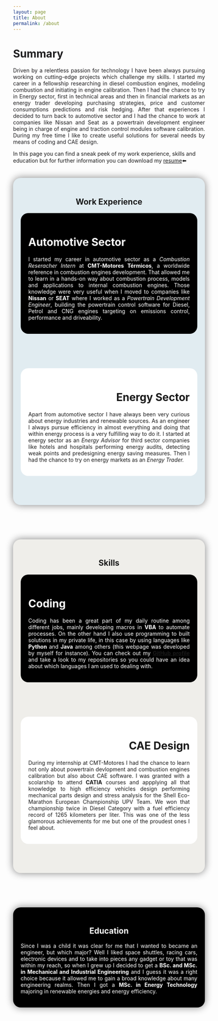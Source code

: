 ```yaml
---
layout: page
title: About
permalink: /about
---
```

<h1 style="color: #1E1D1F"><b>Summary</b></h1>
<p style="text-align: justify; color: #1E1D1F">Driven by a relentless passion for technology I have been always pursuing working on cutting-edge projects which challenge my skills. I started my career in a fellowship researching in diesel combustion engines, modeling combustion and initiating in engine calibration. Then I had the chance to try in Energy sector, first in technical areas and then in financial markets as an energy trader developing purchasing strategies, price and customer consumptions predictions and risk hedging. After that experiences I decided to turn back to automotive sector and I had the chance to work at companies like Nissan and Seat as a powertrain development engineer being in charge of engine and traction control modules software calibration. During my free time I like to create useful solutions for several needs by means of coding and CAE design.</p>

In this page you can find a sneak peek of my work experience, skills and education but for further information you can download my [resume](/assets/files/Carrillo_Javier_CV2021.pdf)⬅️
<br>
<br>
<header style="background-color: #E1ECF1; border-radius: 20px; padding: 20px; box-shadow: 0px 0px 20px grey">
<h2><b>Work Experience</b></h2>
<header style="background-color: #000000; border-radius: 20px; padding: 20px">
<h1 style="text-align: left; color: white">Automotive Sector</h1>
<p style="text-align: justify; color: white">I started my career in automotive sector as a <i>Combustion Reseracher Intern</i> at <b>CMT-Motores Térmicos</b>, a worldwide reference in combustion engines development. That allowed me to learn in a hands-on way about combustion process, models and applications to internal combustion engines. Those knowledge were very useful when I moved to companies like <b>Nissan</b> or <b>SEAT</b> where I worked as a <i>Powertrain Development Engineer</i>, building the powertrain control software for Diesel, Petrol and CNG engines targeting on emissions control, performance and driveability.</p>
</header>
<br>
<br>
<header style="background-color: white; border-radius: 20px; padding: 20px">
<h1 style="text-align: right">Energy Sector</h1>
<p style="text-align: justify">Apart from automotive sector I have always been very curious about energy industries and renewable sources. As an engineer I always pursue efficiency in almost everything and doing that within energy process is a very fulfilling way to do it. I started at energy sector as an <i>Energy Advisor</i> for third sector companies like hotels and hospitals performing energy audits, detecting weak points and predesigning energy saving measures. Then I had the chance to try on energy markets as an <i>Energy Trader.</i> </p>
</header>
</header>
<br>
<br>
<header style="background-color: #EFEEEA; border-radius: 20px; padding: 20px; box-shadow: 0px 0px 20px grey">
<h2><b>Skills</b></h2>
<header style="background-color: #000000; border-radius: 20px; padding: 20px">
<h1 style="text-align: left; color: white">Coding</h1>
<p style="text-align: justify; color: white">Coding has been a great part of my daily routine among different jobs, mainly developing macros in <b>VBA</b> to automate processes. On the other hand I also use programming to built solutions in my private life, in this case by using languages like <b>Python</b> and <b>Java</b> among others (this webpage was developed by myself for instance). You can check out my <a href="https://github.com/JCentercreation"><b>GitHub profile</b></a> and take a look to my repositories so you could have an idea about which languages I am used to dealing with.</p>
</header>
<br>
<br>
<header style="background-color: white; border-radius: 20px; padding: 20px">
<h1 style="text-align: right">CAE Design</h1>
<p style="text-align: justify">During my internship at CMT-Motores I had the chance to learn not only about powertrain devlopment and combustion engines calibration but also about CAE software. I was granted with a scolarship to attend <b>CATIA</b> courses and appplying all that knowledge to high efficiency vehicles design performing mechanical parts design and stress analysis for the Shell Eco-Marathon European Championship UPV Team. We won that championship twice in Diesel Category with a fuel efficiency record of 1265 kilometers per liter. This was one of the less glamorous achievements for me but one of the proudest ones I feel about.</p>
</header>
</header>
<br>
<br>
<header style="background-color: black; border-radius: 20px; padding: 20px; box-shadow: 0px 0px 20px grey">
<h2 style="color: white"><b>Education</b></h2>
<p style="text-align: justify; color: white">Since I was a child it was clear for me that I wanted to became an engineer, but which major? Well I liked space shuttles, racing cars, electronic devices and to take into pieces any gadget or toy that was within my reach, so when I grew up I decided to get a <b>BSc. and MSc. in Mechanical and Industrial Engineering</b> and I guess it was a right choice because it allowed me to gain a broad knowledge about many engineering realms. Then I got a <b>MSc. in Energy Technology</b> majoring in renewable energies and energy efficiency. </p>
</header>


<!-- I define myself as an active, dynamic and very interested person in many different technological and business fields, with a direct, practical and operative approach to problems that can arise. The MSc Industrial & Mechanical Engineering and the MSc. Energy Technologies led me obtain the necessary knowledge to face, understand and solve problems that can appear along many different engineering realms -->